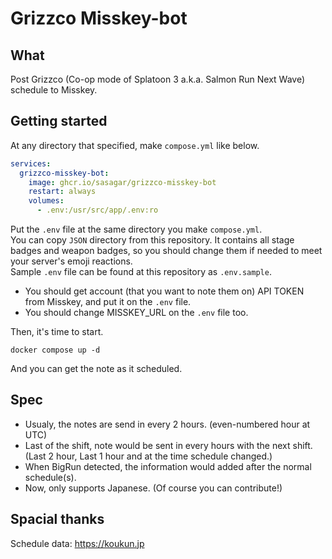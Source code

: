 # Grizzco Misskey-bot

## What

Post Grizzco (Co-op mode of Splatoon 3 a.k.a. Salmon Run Next Wave) schedule to Misskey.

## Getting started

At any directory that specified, make `compose.yml` like below.

```yaml
services:
  grizzco-misskey-bot:
    image: ghcr.io/sasagar/grizzco-misskey-bot
    restart: always
    volumes:
      - .env:/usr/src/app/.env:ro
```

Put the `.env` file at the same directory you make `compose.yml`.  
You can copy `JSON` directory from this repository. It contains all stage badges and weapon badges, so you should change them if needed to meet your server's emoji reactions.  
Sample `.env` file can be found at this repository as `.env.sample`.

- You should get account (that you want to note them on) API TOKEN from Misskey, and put it on the `.env` file.
- You should change MISSKEY_URL on the `.env` file too.

Then, it's time to start.

```shell
docker compose up -d
```

And you can get the note as it scheduled.

## Spec

- Usualy, the notes are send in every 2 hours. (even-numbered hour at UTC)
- Last of the shift, note would be sent in every hours with the next shift. (Last 2 hour, Last 1 hour and at the time schedule changed.)
- When BigRun detected, the information would added after the normal schedule(s).
- Now, only supports Japanese. (Of course you can contribute!)

## Spacial thanks

Schedule data: <https://koukun.jp>
